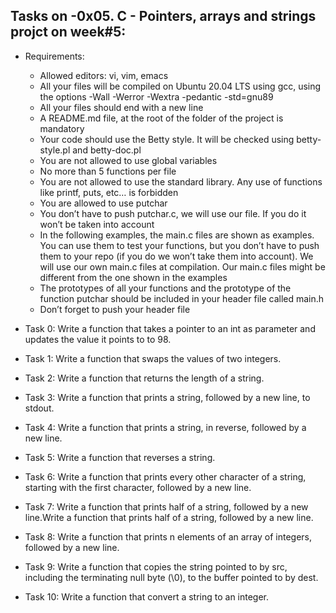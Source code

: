 ## Tasks on -0x05. C - Pointers, arrays and strings projct on week#5:

 - Requirements:
	- Allowed editors: vi, vim, emacs
	- All your files will be compiled on Ubuntu 20.04 LTS using gcc, using the options -Wall -Werror -Wextra -pedantic -std=gnu89
	- All your files should end with a new line
	- A README.md file, at the root of the folder of the project is mandatory
	- Your code should use the Betty style. It will be checked using betty-style.pl and betty-doc.pl
	- You are not allowed to use global variables
	- No more than 5 functions per file
	- You are not allowed to use the standard library. Any use of functions like printf, puts, etc… is forbidden
	- You are allowed to use putchar
	- You don’t have to push putchar.c, we will use our file. If you do it won’t be taken into account
	- In the following examples, the main.c files are shown as examples. You can use them to test your functions, but you don’t have to push them to your repo (if you do we won’t take them into account). We will use our own main.c files at compilation. Our main.c files might be different from the one shown in the examples
	- The prototypes of all your functions and the prototype of the function putchar should be included in your header file called main.h
	- Don’t forget to push your header file

 - Task 0: Write a function that takes a pointer to an int as parameter and updates the value it points to to 98.
 - Task 1: Write a function that swaps the values of two integers.
 - Task 2: Write a function that returns the length of a string.
 - Task 3: Write a function that prints a string, followed by a new line, to stdout.
 - Task 4: Write a function that prints a string, in reverse, followed by a new line.
 - Task 5: Write a function that reverses a string.
 - Task 6: Write a function that prints every other character of a string, starting with the first character, followed by a new line.
 - Task 7: Write a function that prints half of a string, followed by a new line.Write a function that prints half of a string, followed by a new line.
 - Task 8: Write a function that prints n elements of an array of integers, followed by a new line.
 - Task 9: Write a function that copies the string pointed to by src, including the terminating null byte (\0), to the buffer pointed to by dest.
 - Task 10: Write a function that convert a string to an integer.
